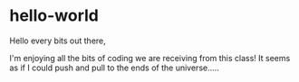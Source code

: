 # hello-world


Hello every bits out there,

I'm enjoying all the bits of coding we are receiving from this class! It seems as if I could push and pull to the ends of the universe.....
